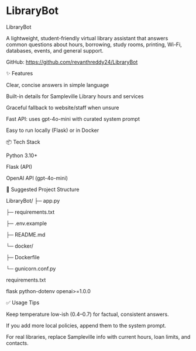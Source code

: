 # LibraryBot

LibraryBot

A lightweight, student-friendly virtual library assistant that answers common questions about hours, borrowing, study rooms, printing, Wi-Fi, databases, events, and general support.

GitHub: https://github.com/revanthreddy24/LibraryBot

✨ Features

Clear, concise answers in simple language

Built-in details for Sampleville Library hours and services

Graceful fallback to website/staff when unsure

Fast API: uses gpt-4o-mini with curated system prompt

Easy to run locally (Flask) or in Docker

📦 Tech Stack

Python 3.10+

Flask (API)

OpenAI API (gpt-4o-mini)


🧱 Suggested Project Structure

LibraryBot/
├─ app.py

├─ requirements.txt

├─ .env.example

├─ README.md

└─ docker/

   ├─ Dockerfile
   
   └─ gunicorn.conf.py


requirements.txt

flask
python-dotenv
openai>=1.0.0



✅ Usage Tips

Keep temperature low-ish (0.4–0.7) for factual, consistent answers.

If you add more local policies, append them to the system prompt.

For real libraries, replace Sampleville info with current hours, loan limits, and contacts.

